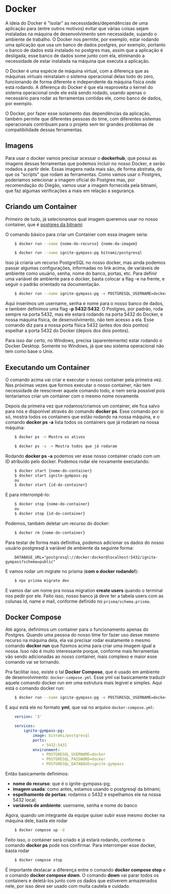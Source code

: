 # Docker
A ideia do Docker é "isolar" as necessidades/dependências de uma aplicação para (entre outros motivos) evitar que várias coisas sejam instaladas na máquina de desenvolvimento sem necessidade, sujando o ambiente de trabalho. O Docker nos permite, por exemplo, estar rodando uma aplicação que usa um banco de dados postgres, por exemplo, portanto o banco de dados está instalado no postgres mas, assim que a aplicação é desligada, esse banco de dados some junto com ela, eliminando a necessidade de estar instalada na máquina que executa a aplicação.

O Docker é uma espécie de máquina virtual, com a diferença que as máquinas virtuais reinstalam o sistema operacional delas todo do zero, funcionando de forma diferente e independente da máquina física onde está rodando. A diferença do Docker é que ela reaproveita o kernel do sistema operacional onde ele está sendo rodado, usando apenas o necessário para rodar as ferramentas contidas ele, como banco de dados, por exemplo.

O Docker, por fazer esse isolamento das dependências da aplicação, também permite que diferentes pessoas do time, com diferentes sistemas operacionais contribuam para o projeto sem ter grandes problemas de compatibilidade dessas ferramentas. 

## Imagens
Para usar o docker vamos precisar acessar o **dockerhub**, que possui as imagens dessas ferramentas que podemos incluir no nosso Docker, e serão rodados a partir dele. Essas imagens nada mais são, de forma abstrata, do que os "scripts" que rodam as ferramentas. Como vamos usar o Postgres, poderíamos selecionar a imagem oficial do Postgres mas, por recomendação do Diegão, vamos usar a imagem fornecida pela bitnami, que faz algumas verificações a mais em relação a segurança.

## Criando um Container
Primeiro de tudo, já selecionamos qual imagem queremos usar no nosso container, que é [postgres da bitnami](https://hub.docker.com/r/bitnami/postgresql):

O comando básico para criar um Container com essa imagem seria:

```sh
    $ docker run --name {nome-do-recurso} {nome-da-imagem}

    $ docker run --name ignite-gympass-pg bitnami/postgresql
```

Isso já criaria um recurso PostgreSQL no nosso docker, mas ainda podemos passar algumas configurações, informadas no link acima, de variáveis de ambiente como usuário, senha, nome do banco, portas, etc. Para definir uma variável de ambiente para o docker, basta colocar a flag -e na frente, e seguir o padrão orientado na documentação.

```sh
    $ docker run --name ignite-gympass-pg -e POSTGRESQL_USERNAME=docker -e POSTGRESQL_PASSWORD=docker -e POSTGRESQL_DATABASE=ignite-gympass -p 5432:5432 bitnami/postgresql
```

Aqui inserimos um username, senha e nome para o nosso banco de dados, e também definimos uma flag **-p 5432:5432**. O Postgres, por padrão, roda sempre na porta 5432, mas ele estará rodando na porta 5432 do Docker, e nossa máquina física, de desenvolvimento, não tem acesso a ela. Esse comando diz para a nossa porta física 5432 (antes dos dois pontos) espelhar a porta 5432 do Docker (depois dos dois pontos). 

Para isso dar certo, no Windows, precisa (aparentemente) estar rodando o Docker Desktop. Somente no Windows, já que seu sistema operacional não tem como base o Unix.

## Executando um Container
O comando acima vai criar e executar o nosso container pela primeira vez. Nas próximas vezes que formos executar o nosso container, não tem necessidade de reescrever aquele comando todo, e nem seria possível pois tentaríamos criar um container com o mesmo nome novamente. 

Depois da primeira vez que rodamos/criamos um container, ele fica salvo para nós e disponível através do comando **docker ps**. Esse comando por si só, mostra todos os containers que estão rodando na nossa máquina, e o comando **docker ps -a** lista todos os containers que já rodaram na nossa máquina:

```sh
    $ docker ps -> Mostra os ativos

    $ docker ps -a -> Mostra todos que já rodaram
```

Rodando **docker ps -a** podemos ver esse nosso container criado com um ID atribuído pelo docker. Podemos rodar ele novamente executando:

```sh
    $ docker start {nome-do-container}
    $ docker start ignite-gympass-pg
    ou
    $ docker start {id-do-container}
```

E para interrompê-lo:

```sh
    $ docker stop {nome-do-container}
    ou
    $ docker stop {id-do-container}
```

Podemos, também deletar um recurso do docker:
```sh
    $ docker rm {nome-do-container}
```

Para testar de forma mais definitiva, podemos adicionar os dados do nosso usuário postgresql à variável de ambiente da seguinte forma:

```
    DATABASE_URL="postgresql://docker:docker@localhost:5432/ignite-gympass?schema=public"
```

E vamos rodar um migrate no prisma (**com o docker rodando!**):

```sh
    $ npx prisma migrate dev
```

E vamos dar um nome pra nossa migration **create users** quando o terminal nos pedir por ele. Feito isso, nosso banco já deve ter a tabela users com as colunas id, name e mail, conforme definido no `prisma/schema.prisma`.

## Docker Compose
Até agora, definimos um container para o funcionamento apenas do Postgres. Quando uma pessoa do nosso time for fazer uso desse mesmo recurso na máquina dela, ela vai precisar rodar exatamente o mesmo comando **docker run** que fizemos acima para criar uma imagem igual a nossa. Isso não é muito interessante porque, conforme mais ferramentas vão sendo adicionadas ao nosso container, mais complexo e maior esse comando vai se tornando. 

Pra facilitar isso, existe o tal **Docker Compose**, que é usado em ambiente de desenvolvimento: `docker-compose.yml`. Esse yml vai basicamente traduzir aquele comando docker run em uma estrutura mais legível e simples. Aqui está o comando docker run:

```sh
    $ docker run --name ignite-gympass-pg -e POSTGRESQL_USERNAME=docker -e POSTGRESQL_PASSWORD=docker -e POSTGRESQL_DATABASE=ignite-gympass -p 5432:5432 bitnami/postgresql
```

E aqui está ele no formato **yml**, que vai no arquivo `docker-compose.yml`:
```yml
    version: '3'

    services:
        ignite-gympass-pg:
            image: bitnami/postgresql
            ports:
                - 5432:5432
            environment:
                - POSTGRESQL_USERNAME=docker
                - POSTGRESQL_PASSWORD=docker
                - POSTGRESQL_DATABASE=ignite-gympass
```

Então basicamente definimos:
- **nome do recurso**: que é o ignite-gympass-pg;
- **imagem usada**: como antes, estamos usando o postgresql da bitnami;
- **espelhamento de portas**: rodamos o 5432 e espelhamos ele na nossa 5432 local;
- **variáveis de ambiente**: username, senha e nome do banco

Agora, quando um integrante da equipe quiser subir esse mesmo docker na máquina dele, basta ele rodar
```sh
    $ docker compose up -d
```

Feito isso, o container será criado e já estará rodando, conforme o comando **docker ps** pode nos confirmar. Para interromper esse docker, basta rodar
```sh
    $ docker compose stop
```

É importante destacar a diferença entre o comando **docker compose stop** e o comando **docker compose down**. O comando **down** vai parar todos os containers e deletá-los junto com os dados que estiverem armazenados nele, por isso deve ser usado com muita cautela e cuidado.